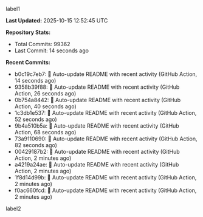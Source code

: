 
label1 
<!-- ACTIVITY_START -->
**Last Updated:** 2025-10-15 12:52:45 UTC

**Repository Stats:**
- Total Commits: 99362
- Last Commit: 14 seconds ago

**Recent Commits:**
- b0c19c7eb7: 🤖 Auto-update README with recent activity (GitHub Action, 14 seconds ago)
- 9358b39f88: 🤖 Auto-update README with recent activity (GitHub Action, 26 seconds ago)
- 0b754a8442: 🤖 Auto-update README with recent activity (GitHub Action, 40 seconds ago)
- 1c3db1e537: 🤖 Auto-update README with recent activity (GitHub Action, 52 seconds ago)
- 9b4a510b5a: 🤖 Auto-update README with recent activity (GitHub Action, 68 seconds ago)
- 73a9110690: 🤖 Auto-update README with recent activity (GitHub Action, 82 seconds ago)
- 00429187b2: 🤖 Auto-update README with recent activity (GitHub Action, 2 minutes ago)
- a4219a24ae: 🤖 Auto-update README with recent activity (GitHub Action, 2 minutes ago)
- 1f8d14d99b: 🤖 Auto-update README with recent activity (GitHub Action, 2 minutes ago)
- f0ac660fcd: 🤖 Auto-update README with recent activity (GitHub Action, 2 minutes ago)
<!-- ACTIVITY_END -->

label2
